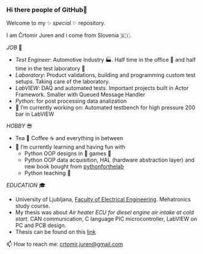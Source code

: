 ### Hi there people of GitHub👋

Welcome to my ✨ _special_ ✨ repository.

I am Črtomir Juren and i come from Slovenia 🇸🇮.

*JOB* 💼
- *Test Engineer*: Automotive Industry 🏭. Half time in the office :office: and half time in the test laboratory :construction_worker:
- *Laboratory*: Product validations, building and programming custom test setups. Taking care of the laboratory.
- *LabVIEW*: DAQ and automated tests. Important projects built in Actor Framework. Smaller with Queued Message Handler
- *Python*: for post processing data analization
- 🔭 I’m currently working on: Automated testbench for high pressure 200 bar in LabVIEW

*HOBBY* 😎
- Tea 🍵 Coffee ☕ and everything in between
- 🌱 I’m currently learning and having fun with
    - Python OOP designs in 👾 games 🔫
    - Python OOP data acquisition, HAL (hardware abstraction layer) and new book bought from [pythonforthelab](https://www.pythonforthelab.com/)
    - Python teaching 🎒

*EDUCATION* 🎓
- University of Ljubljana, [Faculty of Electrical Engineering](https://fe.uni-lj.si/en/). Mehatronics study course.
- My thesis was about *Air heater ECU for diesel engine air intake at cold start*. CAN communication, C language PIC microcontroller, LabVIEW on PC and PCB design.
- Thesis can be found on this [link](https://repozitorij.uni-lj.si/Dokument.php?id=30045&lang=slv)

📫 How to reach me: crtomir.juren@gmail.com

<!---
- 👯 I’m looking to collaborate on ...
- 🤔 I’m looking for help with ...
- 💬 Ask me about ...
- 😄 Pronouns: ...
- ⚡ Fun fact: 
!---> 

